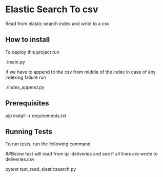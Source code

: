 
# Elastic Search To csv

Read from elastic search index and write to a csv

  
## How to install

To deploy this project run

./main.py

If we have to append to the csv from middle of the index in case of any indexing failure run

./index_append.py	

  
## Prerequisites

pip install -r requirements.txt


    
## Running Tests

To run tests, run the following command


##Below test will read from ipl-deliveries and see if all lines are wrote to deliveries.csv

pytest test_read_elasticsearch.py

  
